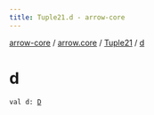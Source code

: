 ```yaml
---
title: Tuple21.d - arrow-core
---
```


[arrow-core](../../index.html) / [arrow.core](../index.html) / [Tuple21](index.html) / [d](./d.html)

# d

`val d: `[`D`](index.html#D)